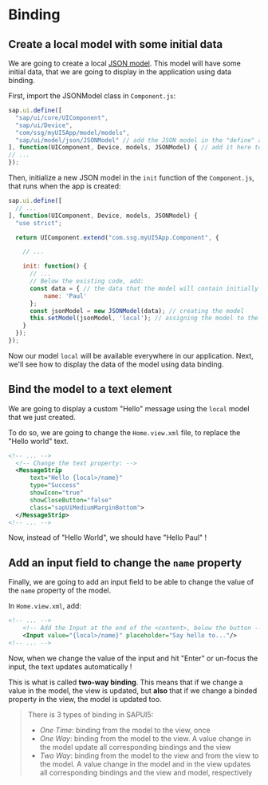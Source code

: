 # Binding

## Create a local model with some initial data

We are going to create a local [JSON model](https://sapui5.hana.ondemand.com/#/api/sap.ui.model.json.JSONModel).
This model will have some initial data, that we are going to display in the application using data binding.

First, import the JSONModel class in `Component.js`:

```js
sap.ui.define([
  "sap/ui/core/UIComponent",
  "sap/ui/Device",
  "com/ssg/myUI5App/model/models",
  "sap/ui/model/json/JSONModel" // add the JSON model in the "define" array
], function(UIComponent, Device, models, JSONModel) { // add it here too
// ...
});
```

Then, initialize a new JSON model in the `init` function of the `Component.js`, that runs when the app is created:

```js
sap.ui.define([
  // ...
], function(UIComponent, Device, models, JSONModel) {
  "use strict";

  return UIComponent.extend("com.ssg.myUI5App.Component", {

    // ...

    init: function() {
      // ...
      // Below the existing code, add:
      const data = { // the data that the model will contain initially
          name: 'Paul'
      };
      const jsonModel = new JSONModel(data); // creating the model
      this.setModel(jsonModel, 'local'); // assigning the model to the SAPUI5core
    }
  });
});
```

Now our model `local` will be available everywhere in our application.
Next, we'll see how to display the data of the model using data binding.

## Bind the model to a text element

We are going to display a custom "Hello" message using the `local` model that we just created.

To do so, we are going to change the `Home.view.xml` file, to replace the "Hello world" text.

```xml
<!-- ... -->
  <!-- Change the text property: -->
  <MessageStrip
      text="Hello {local>/name}"
      type="Success"
      showIcon="true"
      showCloseButton="false"
      class="sapUiMediumMarginBottom">
  </MessageStrip>
<!-- ... -->
```

Now, instead of "Hello World", we should have "Hello Paul" !

## Add an input field to change the `name` property

Finally, we are going to add an input field to be able to change the value of the `name` property of the model.

In `Home.view.xml`, add:

```xml
<!-- ... -->
    <!-- Add the Input at the end of the <content>, below the button -->
    <Input value="{local>/name}" placeholder="Say hello to..."/>
<!-- ... -->
```

Now, when we change the value of the input and hit "Enter" or un-focus the input, the text updates automatically !

This is what is called **two-way binding**. This means that if we change a value in the model, the view is updated, but **also** that if we change a binded property in the view, the model is updated too.

>There is 3 types of binding in SAPUI5:
>
> - *One Time*: binding from the model to the view, once
> - *One Way*: binding from the model to the view. A value change in the model update all corresponding bindings and the view
> - *Two Way*: binding from the model to the view and from the view to the model. A value change in the model and in the view updates all corresponding bindings and the view and model, respectively
